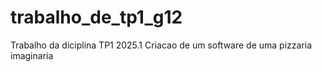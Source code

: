 # trabalho_de_tp1_g12
Trabalho da diciplina TP1 2025.1 
Criacao de um software de uma pizzaria imaginaria

